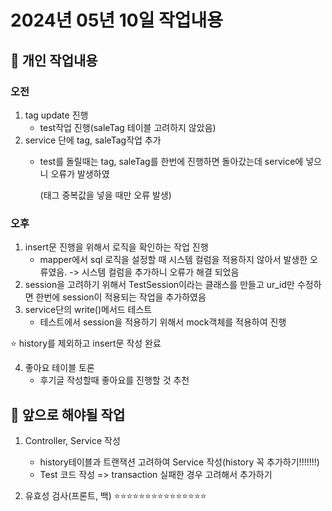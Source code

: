 # 2024년 05년 10일 작업내용
## :turtle: 개인 작업내용
### 오전
1. tag update 진행
    - test작업 진행(saleTag 테이블 고려하지 않았음)
2. service 단에 tag, saleTag작업 추가
    - test를 돌릴때는 tag, saleTag를 한번에 진행하면 돌아갔는데
      service에 넣으니 오류가 발생하였
      
      (태그 중복값을 넣을 때만 오류 발생)

### 오후
1. insert문 진행을 위해서 로직을 확인하는 작업 진행
    - mapper에서 sql 로직을 설정할 때 시스템 컬럼을 적용하지 않아서 발생한 오류였음. -> 시스템 컬럼을 추가하니 오류가 해결 되었음
2. session을 고려하기 위해서 TestSession이라는 클래스를 만들고
    ur_id만 수정하면 한번에 session이 적용되는 작업을 추가하였음
3. service단의 write()메서드 테스트
    - 테스트에서 session을 적용하기 위해서 mock객체를 적용하여 진행

:star: history를 제외하고 insert문 작성 완료

4. 좋아요 테이블 토론
    - 후기글 작성할때 좋아요를 진행할 것 추천

## :rainbow: 앞으로 해야될 작업
1. Controller, Service 작성
    - history테이블과 트랜잭션 고려하여 Service 작성(history 꼭 추가하기!!!!!!!)
    - Test 코드 작성 => transaction 실패한 경우 고려해서 추가하기 

2. 유효성 검사(프론트, 백) :star::star::star::star::star::star::star::star::star::star::star::star::star::star::star: